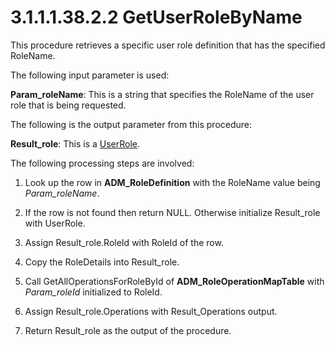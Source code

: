 <html dir="LTR" xmlns:mshelp="http://msdn.microsoft.com/mshelp" xmlns:ddue="http://ddue.schemas.microsoft.com/authoring/2003/5" xmlns:xlink="http://www.w3.org/1999/xlink" xmlns:tool="http://www.microsoft.com/tooltip">
 <body>
 <div id="header">
 <h1 class="heading">3.1.1.1.38.2.2 GetUserRoleByName</h1>
 </div>
 <div id="mainSection">
 <div id="mainBody">
 <div id="allHistory" class="saveHistory"></div>
 <div id="sectionSection0" class="section" name="collapseableSection">
 

<p>This procedure retrieves a specific user role definition
that has the specified RoleName.</p>

<p>The following input parameter is used:</p>

<p><b>Param_roleName</b>: This is a string that
specifies the RoleName of the user role that is being requested.</p>

<p>The following is the output parameter from this procedure:</p>

<p><b>Result_role</b>: This is a <a href="a067a755-44bf-4f17-a8a6-a4d707cb3888.md">UserRole</a>.</p>

<p>The following processing steps are involved:</p>

<ol><li><p><span> </span>Look up the row
in <b>ADM_RoleDefinition</b> with the RoleName value being <i>Param_roleName</i>.</p>

</li><li><p><span> </span>If the row is
not found then return NULL. Otherwise initialize Result_role with UserRole.</p>

</li><li><p><span> </span>Assign
Result_role.RoleId with RoleId of the row.</p>

</li><li><p><span> </span>Copy the
RoleDetails into Result_role.</p>

</li><li><p><span> </span>Call
GetAllOperationsForRoleById of <b>ADM_RoleOperationMapTable</b> with <i>Param_roleId</i>
initialized to RoleId.</p>

</li><li><p><span> </span>Assign
Result_role.Operations with Result_Operations output.</p>

</li><li><p><span> </span>Return
Result_role as the output of the procedure.</p>

</li></ol>
 </div>
 </div>
 </div>
 </body>
</html>